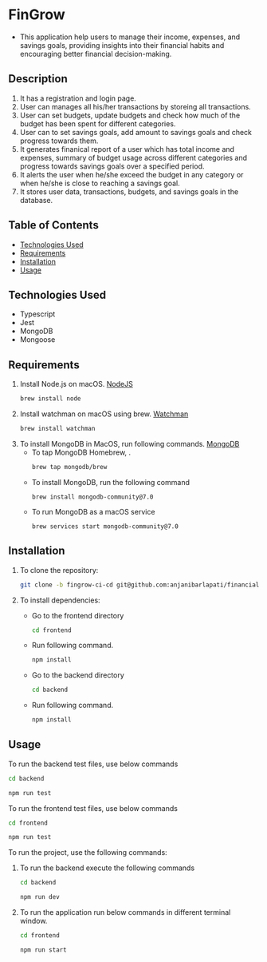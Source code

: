 # FinGrow

- This application help users to manage their income, expenses, and savings goals, providing insights into their financial habits and encouraging better financial decision-making.

## Description

1. It has a registration and login page.
2. User can manages all his/her transactions by storeing all transactions.
3. User can set budgets, update budgets and  check how much of the budget has been spent for different categories.
4. User can to set savings goals, add amount to savings goals and check progress towards them.
5. It generates finanical report of a user which has total income and expenses, summary of budget usage across different categories and progress towards savings goals over a specified period.
6. It alerts the user when he/she exceed the budget in any category or when he/she is close to reaching a savings goal.
7. It stores user data, transactions, budgets, and savings goals in the database.


## Table of Contents
- [Technologies Used](#technologies-used)
- [Requirements](#requirements)
- [Installation](#installation)
- [Usage](#usage)

## Technologies Used

- Typescript
- Jest
- MongoDB
- Mongoose

## Requirements

1. Install Node.js on macOS. [NodeJS](https://nodejs.org/en/download/package-manager)
   ```bash
   brew install node
   ```
2. Install watchman on macOS using brew. [Watchman](https://formulae.brew.sh/formula/watchman)
   ```bash
   brew install watchman
   ```
3. To install MongoDB in MacOS, run following commands. [MongoDB](https://www.mongodb.com/docs/manual/tutorial/install-mongodb-on-os-x/)
   -  To tap MongoDB Homebrew,  .
      ```bash
      brew tap mongodb/brew
      ```
   -  To install MongoDB, run the following command
      ```
      brew install mongodb-community@7.0
      ```
   -  To run MongoDB as a macOS service
      ```
      brew services start mongodb-community@7.0
      ```


## Installation

1. To clone the repository:
   ```bash
   git clone -b fingrow-ci-cd git@github.com:anjanibarlapati/financial-tracker-application.git
   ```

2. To install dependencies:
   - Go to the frontend directory
      ```bash
      cd frontend
      ```
   - Run following command.
      ```bash
      npm install
      ```
   - Go to the backend directory
      ```bash
      cd backend
      ```
   - Run following command.
      ```bash
      npm install
      ```
      
 ## Usage
To run the backend test files, use below commands

   ```bash
   cd backend
   ```
   ```bash
   npm run test
   ```
To run the frontend test files, use below commands

   ```bash
   cd frontend
   ```
   ```bash
   npm run test
   ```

To run the project, use the following commands:

1. To run the backend execute the following commands
      ```bash
      cd backend
      ```
   ```bash
   npm run dev
   ```
2. To run the application run below commands in different terminal window.
      ```bash
      cd frontend
      ```
   ```bash
   npm run start
   ```
